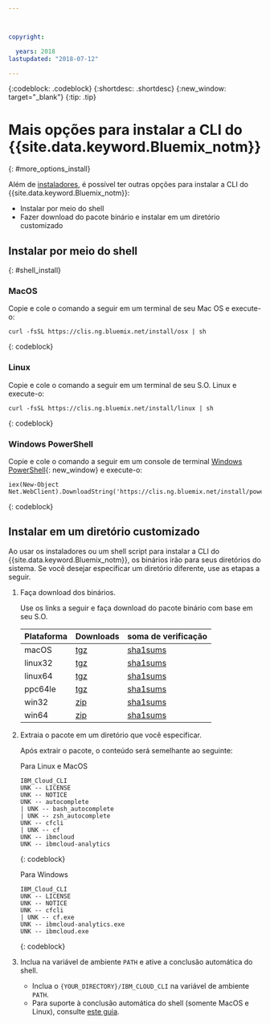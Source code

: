 ```yaml
---



copyright:

  years: 2018
lastupdated: "2018-07-12"

---
```


{:codeblock: .codeblock} 
{:shortdesc: .shortdesc}
{:new_window: target="_blank"}
{:tip: .tip}

# Mais opções para instalar a CLI do {{site.data.keyword.Bluemix_notm}}
{: #more_options_install}

Além de [instaladores](install_use_cli.html#getting_started), é possível ter outras opções para instalar a CLI do {{site.data.keyword.Bluemix_notm}}:

* Instalar por meio do shell
* Fazer download do pacote binário e instalar em um diretório customizado

## Instalar por meio do shell
{: #shell_install}

### MacOS

Copie e cole o comando a seguir em um terminal de seu Mac OS e execute-o:

```
curl -fsSL https://clis.ng.bluemix.net/install/osx | sh
```
{: codeblock}

### Linux

Copie e cole o comando a seguir em um terminal de seu S.O. Linux e execute-o:

```
curl -fsSL https://clis.ng.bluemix.net/install/linux | sh
```
{: codeblock}

### Windows PowerShell

Copie e cole o comando a seguir em um console de terminal
[Windows
PowerShell](https://msdn.microsoft.com/en-us/powershell/scripting/getting-started/getting-started-with-windows-powershell){: new_window} e execute-o:

```
iex(New-Object Net.WebClient).DownloadString('https://clis.ng.bluemix.net/install/powershell')
```
{: codeblock}

## Instalar em um diretório customizado

Ao usar os instaladores ou um shell script para instalar a CLI do {{site.data.keyword.Bluemix_notm}}, os binários irão para seus diretórios do sistema. Se você desejar especificar um diretório diferente, use as etapas a seguir.

1. Faça download dos binários.

   Use os links a seguir e faça download do pacote binário com base em seu S.O.

   | Plataforma | Downloads | soma de verificação |
   |----|----| --- |
   | macOS | [tgz](https://clis.ng.bluemix.net/download/bluemix-cli/latest/osx/archive) | [sha1sums](https://clis.ng.bluemix.net/download/bluemix-cli/latest/osx/archive/checksum) |
   | linux32 | [tgz](https://clis.ng.bluemix.net/download/bluemix-cli/latest/linux32/archive) | [sha1sums](https://clis.ng.bluemix.net/download/bluemix-cli/latest/linux32/archive/checksum) |
   | linux64 | [tgz](https://clis.ng.bluemix.net/download/bluemix-cli/latest/linux64/archive) | [sha1sums](https://clis.ng.bluemix.net/download/bluemix-cli/latest/linux64/archive/checksum) |
   | ppc64le | [tgz](https://clis.ng.bluemix.net/download/bluemix-cli/latest/ppc64le/archive) | [sha1sums](https://clis.ng.bluemix.net/download/bluemix-cli/latest/ppc64le/archive/checksum) |
   | win32 | [zip](https://clis.ng.bluemix.net/download/bluemix-cli/latest/win32/archive) | [sha1sums](https://clis.ng.bluemix.net/download/bluemix-cli/latest/win32/archive/checksum) |
   | win64 | [zip](https://clis.ng.bluemix.net/download/bluemix-cli/latest/win64/archive) | [sha1sums](https://clis.ng.bluemix.net/download/bluemix-cli/latest/win64/archive/checksum) |

1. Extraia o pacote em um diretório que você especificar.

   Após extrair o pacote, o conteúdo será semelhante ao seguinte:

   Para Linux e MacOS

   ```
   IBM_Cloud_CLI
   UNK -- LICENSE
   UNK -- NOTICE
   UNK -- autocomplete
   | UNK -- bash_autocomplete
   | UNK -- zsh_autocomplete
   UNK -- cfcli
   | UNK -- cf
   UNK -- ibmcloud
   UNK -- ibmcloud-analytics
   ```
   {: codeblock}

   Para Windows

   ```
   IBM_Cloud_CLI
   UNK -- LICENSE
   UNK -- NOTICE
   UNK -- cfcli
   | UNK -- cf.exe
   UNK -- ibmcloud-analytics.exe
   UNK -- ibmcloud.exe
   ```
   {: codeblock}

1. Inclua na variável de ambiente `PATH` e ative a conclusão automática do shell.

   * Inclua o `{YOUR_DIRECTORY}/IBM_CLOUD_CLI` na variável de ambiente `PATH`.
   * Para suporte à conclusão automática do shell (somente MacOS e Linux), consulte [este guia](enable_cli_autocompletion.html).

